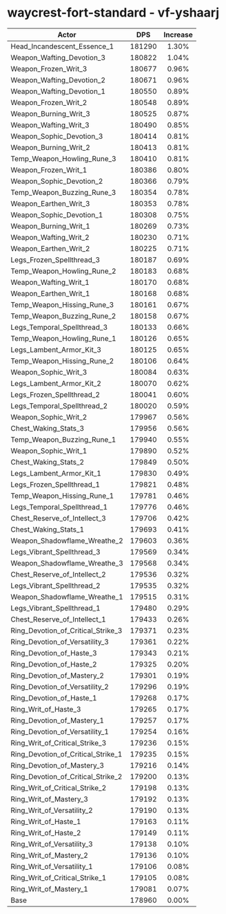 # waycrest-fort-standard - vf-yshaarj
| Actor | DPS | Increase |
|---|:---:|:---:|
|Head_Incandescent_Essence_1|181290|1.30%|
|Weapon_Wafting_Devotion_3|180822|1.04%|
|Weapon_Frozen_Writ_3|180677|0.96%|
|Weapon_Wafting_Devotion_2|180671|0.96%|
|Weapon_Wafting_Devotion_1|180550|0.89%|
|Weapon_Frozen_Writ_2|180548|0.89%|
|Weapon_Burning_Writ_3|180525|0.87%|
|Weapon_Wafting_Writ_3|180490|0.85%|
|Weapon_Sophic_Devotion_3|180414|0.81%|
|Weapon_Burning_Writ_2|180413|0.81%|
|Temp_Weapon_Howling_Rune_3|180410|0.81%|
|Weapon_Frozen_Writ_1|180386|0.80%|
|Weapon_Sophic_Devotion_2|180366|0.79%|
|Temp_Weapon_Buzzing_Rune_3|180354|0.78%|
|Weapon_Earthen_Writ_3|180353|0.78%|
|Weapon_Sophic_Devotion_1|180308|0.75%|
|Weapon_Burning_Writ_1|180269|0.73%|
|Weapon_Wafting_Writ_2|180230|0.71%|
|Weapon_Earthen_Writ_2|180225|0.71%|
|Legs_Frozen_Spellthread_3|180187|0.69%|
|Temp_Weapon_Howling_Rune_2|180183|0.68%|
|Weapon_Wafting_Writ_1|180170|0.68%|
|Weapon_Earthen_Writ_1|180168|0.68%|
|Temp_Weapon_Hissing_Rune_3|180161|0.67%|
|Temp_Weapon_Buzzing_Rune_2|180158|0.67%|
|Legs_Temporal_Spellthread_3|180133|0.66%|
|Temp_Weapon_Howling_Rune_1|180126|0.65%|
|Legs_Lambent_Armor_Kit_3|180125|0.65%|
|Temp_Weapon_Hissing_Rune_2|180106|0.64%|
|Weapon_Sophic_Writ_3|180084|0.63%|
|Legs_Lambent_Armor_Kit_2|180070|0.62%|
|Legs_Frozen_Spellthread_2|180041|0.60%|
|Legs_Temporal_Spellthread_2|180020|0.59%|
|Weapon_Sophic_Writ_2|179967|0.56%|
|Chest_Waking_Stats_3|179956|0.56%|
|Temp_Weapon_Buzzing_Rune_1|179940|0.55%|
|Weapon_Sophic_Writ_1|179890|0.52%|
|Chest_Waking_Stats_2|179849|0.50%|
|Legs_Lambent_Armor_Kit_1|179830|0.49%|
|Legs_Frozen_Spellthread_1|179821|0.48%|
|Temp_Weapon_Hissing_Rune_1|179781|0.46%|
|Legs_Temporal_Spellthread_1|179776|0.46%|
|Chest_Reserve_of_Intellect_3|179706|0.42%|
|Chest_Waking_Stats_1|179693|0.41%|
|Weapon_Shadowflame_Wreathe_2|179603|0.36%|
|Legs_Vibrant_Spellthread_3|179569|0.34%|
|Weapon_Shadowflame_Wreathe_3|179568|0.34%|
|Chest_Reserve_of_Intellect_2|179536|0.32%|
|Legs_Vibrant_Spellthread_2|179535|0.32%|
|Weapon_Shadowflame_Wreathe_1|179515|0.31%|
|Legs_Vibrant_Spellthread_1|179480|0.29%|
|Chest_Reserve_of_Intellect_1|179433|0.26%|
|Ring_Devotion_of_Critical_Strike_3|179371|0.23%|
|Ring_Devotion_of_Versatility_3|179361|0.22%|
|Ring_Devotion_of_Haste_3|179343|0.21%|
|Ring_Devotion_of_Haste_2|179325|0.20%|
|Ring_Devotion_of_Mastery_2|179301|0.19%|
|Ring_Devotion_of_Versatility_2|179296|0.19%|
|Ring_Devotion_of_Haste_1|179268|0.17%|
|Ring_Writ_of_Haste_3|179265|0.17%|
|Ring_Devotion_of_Mastery_1|179257|0.17%|
|Ring_Devotion_of_Versatility_1|179254|0.16%|
|Ring_Writ_of_Critical_Strike_3|179236|0.15%|
|Ring_Devotion_of_Critical_Strike_1|179235|0.15%|
|Ring_Devotion_of_Mastery_3|179216|0.14%|
|Ring_Devotion_of_Critical_Strike_2|179200|0.13%|
|Ring_Writ_of_Critical_Strike_2|179198|0.13%|
|Ring_Writ_of_Mastery_3|179192|0.13%|
|Ring_Writ_of_Versatility_2|179190|0.13%|
|Ring_Writ_of_Haste_1|179163|0.11%|
|Ring_Writ_of_Haste_2|179149|0.11%|
|Ring_Writ_of_Versatility_3|179138|0.10%|
|Ring_Writ_of_Mastery_2|179136|0.10%|
|Ring_Writ_of_Versatility_1|179106|0.08%|
|Ring_Writ_of_Critical_Strike_1|179105|0.08%|
|Ring_Writ_of_Mastery_1|179081|0.07%|
|Base|178960|0.00%|
